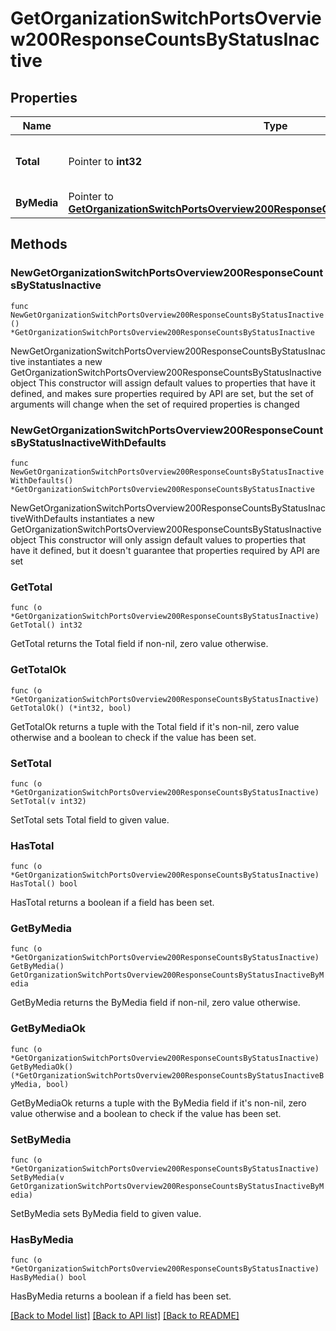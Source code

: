 # GetOrganizationSwitchPortsOverview200ResponseCountsByStatusInactive

## Properties

Name | Type | Description | Notes
------------ | ------------- | ------------- | -------------
**Total** | Pointer to **int32** | The total number of inactive ports | [optional] 
**ByMedia** | Pointer to [**GetOrganizationSwitchPortsOverview200ResponseCountsByStatusInactiveByMedia**](GetOrganizationSwitchPortsOverview200ResponseCountsByStatusInactiveByMedia.md) |  | [optional] 

## Methods

### NewGetOrganizationSwitchPortsOverview200ResponseCountsByStatusInactive

`func NewGetOrganizationSwitchPortsOverview200ResponseCountsByStatusInactive() *GetOrganizationSwitchPortsOverview200ResponseCountsByStatusInactive`

NewGetOrganizationSwitchPortsOverview200ResponseCountsByStatusInactive instantiates a new GetOrganizationSwitchPortsOverview200ResponseCountsByStatusInactive object
This constructor will assign default values to properties that have it defined,
and makes sure properties required by API are set, but the set of arguments
will change when the set of required properties is changed

### NewGetOrganizationSwitchPortsOverview200ResponseCountsByStatusInactiveWithDefaults

`func NewGetOrganizationSwitchPortsOverview200ResponseCountsByStatusInactiveWithDefaults() *GetOrganizationSwitchPortsOverview200ResponseCountsByStatusInactive`

NewGetOrganizationSwitchPortsOverview200ResponseCountsByStatusInactiveWithDefaults instantiates a new GetOrganizationSwitchPortsOverview200ResponseCountsByStatusInactive object
This constructor will only assign default values to properties that have it defined,
but it doesn't guarantee that properties required by API are set

### GetTotal

`func (o *GetOrganizationSwitchPortsOverview200ResponseCountsByStatusInactive) GetTotal() int32`

GetTotal returns the Total field if non-nil, zero value otherwise.

### GetTotalOk

`func (o *GetOrganizationSwitchPortsOverview200ResponseCountsByStatusInactive) GetTotalOk() (*int32, bool)`

GetTotalOk returns a tuple with the Total field if it's non-nil, zero value otherwise
and a boolean to check if the value has been set.

### SetTotal

`func (o *GetOrganizationSwitchPortsOverview200ResponseCountsByStatusInactive) SetTotal(v int32)`

SetTotal sets Total field to given value.

### HasTotal

`func (o *GetOrganizationSwitchPortsOverview200ResponseCountsByStatusInactive) HasTotal() bool`

HasTotal returns a boolean if a field has been set.

### GetByMedia

`func (o *GetOrganizationSwitchPortsOverview200ResponseCountsByStatusInactive) GetByMedia() GetOrganizationSwitchPortsOverview200ResponseCountsByStatusInactiveByMedia`

GetByMedia returns the ByMedia field if non-nil, zero value otherwise.

### GetByMediaOk

`func (o *GetOrganizationSwitchPortsOverview200ResponseCountsByStatusInactive) GetByMediaOk() (*GetOrganizationSwitchPortsOverview200ResponseCountsByStatusInactiveByMedia, bool)`

GetByMediaOk returns a tuple with the ByMedia field if it's non-nil, zero value otherwise
and a boolean to check if the value has been set.

### SetByMedia

`func (o *GetOrganizationSwitchPortsOverview200ResponseCountsByStatusInactive) SetByMedia(v GetOrganizationSwitchPortsOverview200ResponseCountsByStatusInactiveByMedia)`

SetByMedia sets ByMedia field to given value.

### HasByMedia

`func (o *GetOrganizationSwitchPortsOverview200ResponseCountsByStatusInactive) HasByMedia() bool`

HasByMedia returns a boolean if a field has been set.


[[Back to Model list]](../README.md#documentation-for-models) [[Back to API list]](../README.md#documentation-for-api-endpoints) [[Back to README]](../README.md)


